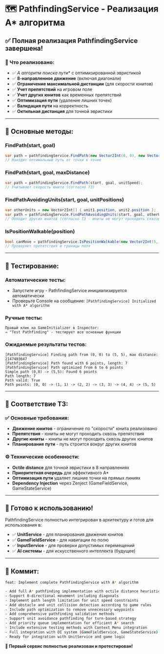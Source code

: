 # 🗺️ PathfindingService - Реализация A* алгоритма

## ✅ Полная реализация PathfindingService завершена!

### 🎯 **Что реализовано:**

- ✅ **A* алгоритм поиска пути** с оптимизированной эвристикой
- ✅ **8-направленное движение** (включая диагонали)
- ✅ **Ограничение максимальной дистанции** (для скорости юнитов)
- ✅ **Учет препятствий** на игровом поле
- ✅ **Учет других юнитов** как временных препятствий
- ✅ **Оптимизация пути** (удаление лишних точек)
- ✅ **Валидация пути** на корректность
- ✅ **Октильная дистанция** для точной эвристики

---

## 🔧 **Основные методы:**

### **FindPath(start, goal)**
```csharp
var path = pathfindingService.FindPath(new Vector2Int(0, 0), new Vector2Int(5, 5));
// Находит оптимальный путь от точки к точке
```

### **FindPath(start, goal, maxDistance)**
```csharp
var path = pathfindingService.FindPath(start, goal, unitSpeed);
// Учитывает скорость юнита (согласно ТЗ)
```

### **FindPathAvoidingUnits(start, goal, unitPositions)**
```csharp
var otherUnits = new Vector2Int[] { unit1.position, unit2.position };
var path = pathfindingService.FindPathAvoidingUnits(start, goal, otherUnits);
// Обходит других юнитов (согласно ТЗ - юниты не могут проходить сквозь друг друга)
```

### **IsPositionWalkable(position)**
```csharp
bool canMove = pathfindingService.IsPositionWalkable(new Vector2Int(5, 5));
// Проверяет препятствия и границы поля
```

---

## 🧪 **Тестирование:**

### **Автоматические тесты:**
- Запустите игру - PathfindingService инициализируется автоматически
- Проверьте Console на сообщение: `[PathfindingService] Initialized with A* algorithm`

### **Ручные тесты:**
```
Правый клик на GameInitializer в Inspector:
→ "Test Pathfinding" - тестирует все основные функции
```

### **Ожидаемые результаты тестов:**
```
[PathfindingService] Finding path from (0, 0) to (5, 5), max distance: 2147483647
[PathfindingService] Path found with 6 points, length: 7
[PathfindingService] Path optimized from 6 to 6 points
Simple path (0,0) -> (5,5): Found 6 points
Path length: 7
Path valid: True
Path points: (0, 0) -> (1, 1) -> (2, 2) -> (3, 3) -> (4, 4) -> (5, 5)
```

---

## 🎯 **Соответствие ТЗ:**

### ✅ **Основные требования:**
- **Движение юнитов** - ограничение по "скорости" юнита реализовано
- **Препятствия** - юниты не могут проходить сквозь препятствия  
- **Другие юниты** - юниты не могут проходить сквозь других юнитов
- **Планирование пути** - путь строится вокруг других юнитов

### ⚙️ **Технические особенности:**
- **Octile distance** для точной эвристики в 8 направлениях
- **Приоритетная очередь** для эффективного A*
- **Оптимизация пути** удаляет лишние точки на прямых линиях
- **Dependency Injection** через Zenject (GameFieldService, GameStateService)

---

## 🚀 **Готово к использованию!**

PathfindingService полностью интегрирован в архитектуру и готов для использования в:

- ✅ **UnitService** - для планирования движения юнитов
- ✅ **GameFieldService** - для навигации по полю  
- ✅ **InputService** - для проверки допустимых перемещений
- ✅ **AI системы** - для искусственного интеллекта (будущее)

---

## 📝 **Коммит:**

```bash
feat: Implement complete PathfindingService with A* algorithm

- Add full A* pathfinding implementation with octile distance heuristic
- Support 8-directional movement including diagonals
- Implement path length limitation for unit speed constraints
- Add obstacle and unit collision detection according to game rules
- Include path optimization to remove unnecessary waypoints
- Add comprehensive pathfinding validation methods
- Support unit avoidance pathfinding for turn-based strategy
- Add priority queue implementation for efficient A* search
- Include extensive testing methods with Context Menu integration
- Full integration with DI system (GameFieldService, GameStateService)
- Ready for integration with UnitService and game logic
```

**🎉 Первый сервис полностью реализован и протестирован!**
